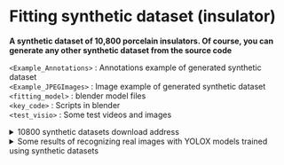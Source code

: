 # Fitting synthetic dataset (insulator)
**A synthetic dataset of 10,800 porcelain insulators.  Of course, you can generate any other synthetic dataset from the source code**

`<Example_Annotations>`  : Annotations example of generated synthetic dataset   
`<Example_JPEGImages>`  : Image example of generated synthetic dataset   
`<fitting_model>`  : blender model files  
`<key_code>`  : Scripts in blender  
`<test_visio>`  : Some test videos and images   

<details>
<summary>10800 synthetic datasets download address</summary>
For all datasets, please refer to the following link of Baidu network disk：链接: https://pan.baidu.com/s/1ZqgdeP9uLoBM_-UkHTeg6A  密码: 1545
</details>


<details>
<summary>Some results of recognizing real images with YOLOX models trained using synthetic datasets</summary>
For more images please refer to the folder: test_visio/text_img/xxx.jpg

![image](test_visio/text_img/1.jpg)
![image](test_visio/text_img/2.jpg)
![image](test_visio/text_img/3.jpg)
![image](test_visio/text_img/4.jpg)
![image](test_visio/text_img/5.jpg)
![image](test_visio/text_img/6.jpg)
![image](test_visio/text_img/7.jpg)
![image](test_visio/text_img/8.jpg)
![image](test_visio/text_img/9.jpg)
![image](test_visio/text_img/10.jpg)
![image](test_visio/text_img/11.jpg)
![image](test_visio/text_img/12.jpg)
![image](test_visio/text_img/13.jpg)
![image](test_visio/text_img/14.jpg)
![image](test_visio/text_img/15.jpg)
![image](test_visio/text_img/16.jpg)
![image](test_visio/text_img/17.jpg)
![image](test_visio/text_img/18.jpg)
![image](test_visio/text_img/19.jpg)
![image](test_visio/text_img/20.jpg)
![image](test_visio/text_img/21.jpg)
![image](test_visio/text_img/22.jpg)
</details>

